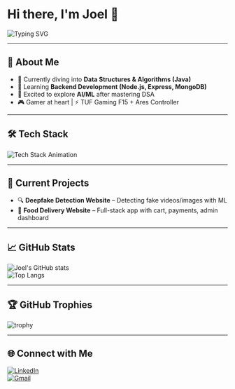 # Hi there, I'm Joel 👋  

![Typing SVG](https://readme-typing-svg.herokuapp.com?font=Fira+Code&size=25&pause=1000&color=00C2FF&width=435&lines=3rd+Year+AI%2FML+Student;Aspiring+Software+Engineer;Future+MAANG+Dreamer)

---

## 🚀 About Me
- 🔭 Currently diving into **Data Structures & Algorithms (Java)**  
- 🌱 Learning **Backend Development (Node.js, Express, MongoDB)**  
- 🤖 Excited to explore **AI/ML** after mastering DSA  
- 🎮 Gamer at heart | ⚡ TUF Gaming F15 + Ares Controller  

---

## 🛠️ Tech Stack
![Tech Stack Animation](https://skillicons.dev/icons?i=java,js,html,css,tailwind,react,nodejs,express,mongodb,git,vscode,postman&perline=6)

---

## 📌 Current Projects
- 🔍 **Deepfake Detection Website** – Detecting fake videos/images with ML  
- 🍕 **Food Delivery Website** – Full-stack app with cart, payments, admin dashboard  

---

## 📈 GitHub Stats
![Joel's GitHub stats](https://github-readme-stats.vercel.app/api?username=Joel-Patankar&show_icons=true&theme=tokyonight)  
![Top Langs](https://github-readme-stats.vercel.app/api/top-langs/?username=Joel-Patankar&layout=compact&theme=tokyonight)

---

## 🏆 GitHub Trophies
![trophy](https://github-profile-trophy.vercel.app/?username=Joel-Patankar&theme=onedark)

---

## 🌐 Connect with Me
[![LinkedIn](https://img.shields.io/badge/-LinkedIn-blue?style=flat&logo=Linkedin)](https://www.linkedin.com/in/joel-patankar-8a0654291)  
[![Gmail](https://img.shields.io/badge/-Gmail-D14836?style=flat&logo=Gmail&logoColor=white)](mailto:yourname@gmail.com)  
